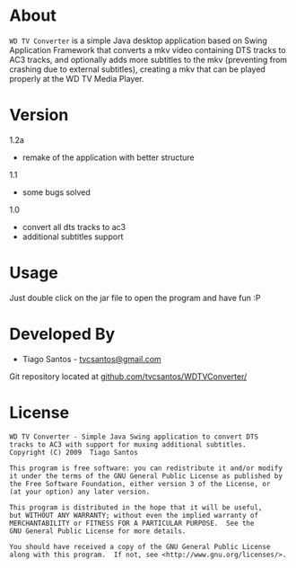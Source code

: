 About
=====
`WD TV Converter` is a simple Java desktop application based on Swing
Application Framework that converts a mkv video containing DTS tracks
to AC3 tracks, and optionally adds more subtitles to the mkv
(preventing from crashing due to external subtitles), creating a mkv
that can be played properly at the WD TV Media Player.

Version
=====
1.2a
* remake of the application with better structure

1.1
* some bugs solved

1.0

* convert all dts tracks to ac3
* additional subtitles support

Usage
=====
Just double click on the jar file to open the program and have fun :P

Developed By
============
* Tiago Santos - <tvcsantos@gmail.com>

Git repository located at
[github.com/tvcsantos/WDTVConverter/](http://github.com/tvcsantos/WDTVConverter/)


License
=======
    WD TV Converter - Simple Java Swing application to convert DTS
	tracks to AC3 with support for muxing additional subtitles.
    Copyright (C) 2009  Tiago Santos

    This program is free software: you can redistribute it and/or modify
    it under the terms of the GNU General Public License as published by
    the Free Software Foundation, either version 3 of the License, or
    (at your option) any later version.

    This program is distributed in the hope that it will be useful,
    but WITHOUT ANY WARRANTY; without even the implied warranty of
    MERCHANTABILITY or FITNESS FOR A PARTICULAR PURPOSE.  See the
    GNU General Public License for more details.

    You should have received a copy of the GNU General Public License
    along with this program.  If not, see <http://www.gnu.org/licenses/>.
